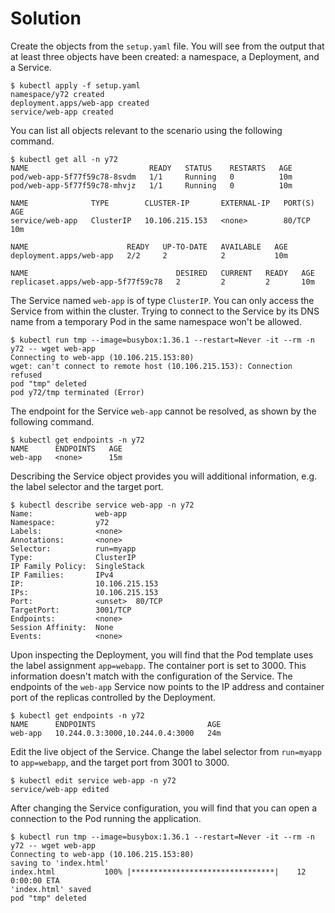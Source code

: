 # Solution

Create the objects from the `setup.yaml` file. You will see from the output that at least three objects have been created: a namespace, a Deployment, and a Service.

```
$ kubectl apply -f setup.yaml
namespace/y72 created
deployment.apps/web-app created
service/web-app created
```

You can list all objects relevant to the scenario using the following command.

```
$ kubectl get all -n y72
NAME                           READY   STATUS    RESTARTS   AGE
pod/web-app-5f77f59c78-8svdm   1/1     Running   0          10m
pod/web-app-5f77f59c78-mhvjz   1/1     Running   0          10m

NAME              TYPE        CLUSTER-IP       EXTERNAL-IP   PORT(S)   AGE
service/web-app   ClusterIP   10.106.215.153   <none>        80/TCP    10m

NAME                      READY   UP-TO-DATE   AVAILABLE   AGE
deployment.apps/web-app   2/2     2            2           10m

NAME                                 DESIRED   CURRENT   READY   AGE
replicaset.apps/web-app-5f77f59c78   2         2         2       10m
```

The Service named `web-app` is of type `ClusterIP`. You can only access the Service from within the cluster. Trying to connect to the Service by its DNS name from a temporary Pod in the same namespace won't be allowed.

```
$ kubectl run tmp --image=busybox:1.36.1 --restart=Never -it --rm -n y72 -- wget web-app
Connecting to web-app (10.106.215.153:80)
wget: can't connect to remote host (10.106.215.153): Connection refused
pod "tmp" deleted
pod y72/tmp terminated (Error)
```

The endpoint for the Service `web-app` cannot be resolved, as shown by the following command.

```
$ kubectl get endpoints -n y72
NAME      ENDPOINTS   AGE
web-app   <none>      15m
```

Describing the Service object provides you will additional information, e.g. the label selector and the target port.

```
$ kubectl describe service web-app -n y72
Name:              web-app
Namespace:         y72
Labels:            <none>
Annotations:       <none>
Selector:          run=myapp
Type:              ClusterIP
IP Family Policy:  SingleStack
IP Families:       IPv4
IP:                10.106.215.153
IPs:               10.106.215.153
Port:              <unset>  80/TCP
TargetPort:        3001/TCP
Endpoints:         <none>
Session Affinity:  None
Events:            <none>
```

Upon inspecting the Deployment, you will find that the Pod template uses the label assignment `app=webapp`. The container port is set to 3000. This information doesn't match with the configuration of the Service. The endpoints of the `web-app` Service now points to the IP address and container port of the replicas controlled by the Deployment.

```
$ kubectl get endpoints -n y72
NAME      ENDPOINTS                         AGE
web-app   10.244.0.3:3000,10.244.0.4:3000   24m
```

Edit the live object of the Service. Change the label selector from `run=myapp` to `app=webapp`, and the target port from 3001 to 3000.

```
$ kubectl edit service web-app -n y72
service/web-app edited
```

After changing the Service configuration, you will find that you can open a connection to the Pod running the application.

```
$ kubectl run tmp --image=busybox:1.36.1 --restart=Never -it --rm -n y72 -- wget web-app
Connecting to web-app (10.106.215.153:80)
saving to 'index.html'
index.html           100% |********************************|    12  0:00:00 ETA
'index.html' saved
pod "tmp" deleted
```